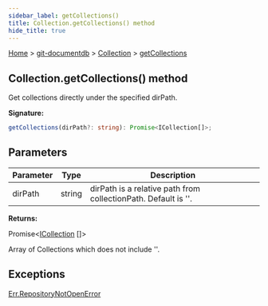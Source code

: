 ```yaml
---
sidebar_label: getCollections()
title: Collection.getCollections() method
hide_title: true
---
```


[Home](./index.md) &gt; [git-documentdb](./git-documentdb.md) &gt; [Collection](./git-documentdb.collection.md) &gt; [getCollections](./git-documentdb.collection.getcollections.md)

## Collection.getCollections() method

Get collections directly under the specified dirPath.

<b>Signature:</b>

```typescript
getCollections(dirPath?: string): Promise<ICollection[]>;
```

## Parameters

|  Parameter | Type | Description |
|  --- | --- | --- |
|  dirPath | string | dirPath is a relative path from collectionPath. Default is ''. |

<b>Returns:</b>

Promise&lt;[ICollection](./git-documentdb.icollection.md) \[\]&gt;

Array of Collections which does not include ''.

## Exceptions

[Err.RepositoryNotOpenError](./git-documentdb.err.repositorynotopenerror.md)

